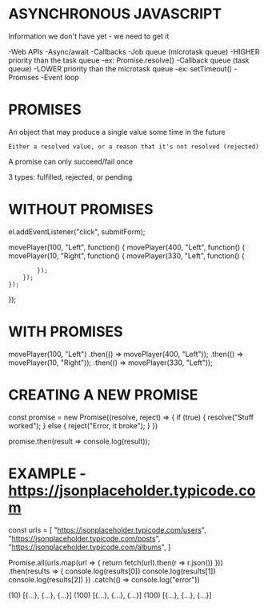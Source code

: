 # ASYNCHRONOUS JAVASCRIPT

Information we don't have yet - we need to get it

-Web APIs
-Async/await
-Callbacks
-Job queue (microtask queue)
-HIGHER priority than the task queue
-ex: Promise.resolve()
-Callback queue (task queue)
-LOWER priority than the microtask queue
-ex: setTimeout()
-Promises
-Event loop

# PROMISES

An object that may produce a single value some time in the future

    Either a resolved value, or a reason that it's not resolved (rejected)

A promise can only succeed/fail once

3 types: fulfilled, rejected, or pending

# WITHOUT PROMISES

el.addEventListener("click", submitForm);

movePlayer(100, "Left", function() {
movePlayer(400, "Left", function() {
movePlayer(10, "Right", function() {
movePlayer(330, "Left", function() {

            });
        });
    });
});

# WITH PROMISES

movePlayer(100, "Left")
.then(() => movePlayer(400, "Left"));
.then(() => movePlayer(10, "Right"));
.then(() => movePlayer(330, "Left"));

# CREATING A NEW PROMISE

const promise = new Promise((resolve, reject) => {
if (true) {
resolve("Stuff worked");
} else {
reject("Error, it broke");
}
})

promise.then(result => console.log(result));

# EXAMPLE - https://jsonplaceholder.typicode.com

const urls = [
"https://jsonplaceholder.typicode.com/users",
"https://jsonplaceholder.typicode.com/posts",
"https://jsonplaceholder.typicode.com/albums",
]

Promise.all(urls.map(url => {
return fetch(url).then(r => r.json())
}))
.then(results => {
    console.log(results[0])
    console.log(results[1])
    console.log(results[2])
})
.catch(() => console.log("error"))

(10) [{...}, {...}, {...}]
(100) [{...}, {...}, {...}]
(100) [{...}, {...}, {...}]
